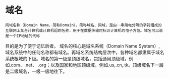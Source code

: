 # 域名
    网域名称（Domain Name，简称Domain），简称域名、网域，是由一串用电分隔的字符组成的互联网上某台计算机或计算机组的名称，用于在数据传输时标识计算机的电子方位。域名可以说是一个IP地址的代称
目的是为了便于记忆后者。
    域名的核心是域名系统（Domain Name System）,域名系统中的任何名称都有域名。再域名系统结构层次中，各种域名都隶属于域名系统根域的下级。域名的第一级是顶级域名，包括通用顶级域，例如.com、.net、
.org；以及国家和地区顶级域，例如.us,.cn,.tk。顶级域名下一层是二级域名，一级一级地往下。
